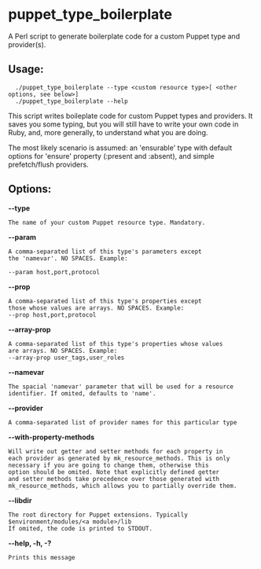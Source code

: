 # puppet_type_boilerplate
A Perl script to generate boilerplate code for a custom Puppet type and provider(s).

## Usage:

``` 
  ./puppet_type_boilerplate --type <custom resource type>[ <other options, see below>]
  ./puppet_type_boilerplate --help
```

 This script writes boileplate code for custom Puppet types and providers.
 It saves you some typing, but you will still have to write your own 
 code in Ruby, and, more generally, to understand what you are doing.
 
 The most likely scenario is assumed: an 'ensurable' type with default
 options for 'ensure' property (:present and :absent), and simple
 prefetch/flush providers.
 
## Options:
 
  **--type**
  
    The name of your custom Puppet resource type. Mandatory.
    
  **--param**
    
    A comma-separated list of this type's parameters except
    the 'namevar'. NO SPACES. Example:
    
    --param host,port,protocol

    
  **--prop**
  
    A comma-separated list of this type's properties except
    those whose values are arrays. NO SPACES. Example:
    --prop host,port,protocol
    
  **--array-prop**
    
    A comma-separated list of this type's properties whose values 
    are arrays. NO SPACES. Example:
    --array-prop user_tags,user_roles
    
  **--namevar**
  
    The spacial 'namevar' parameter that will be used for a resource
    identifier. If omited, defaults to 'name'.
    
  **--provider**
  
    A comma-separated list of provider names for this particular type
    
  **--with-property-methods**
  
    Will write out getter and setter methods for each property in
    each provider as generated by mk_resource_methods. This is only
    necessary if you are going to change them, otherwise this
    option should be omited. Note that explicitly defined getter 
    and setter methods take precedence over those generated with
    mk_resource_methods, which allows you to partially override them.
    
  **--libdir**
  
    The root directory for Puppet extensions. Typically
    $environment/modules/<a module>/lib
    If omited, the code is printed to STDOUT.
    
  **--help, -h, -?**
    
    Prints this message

